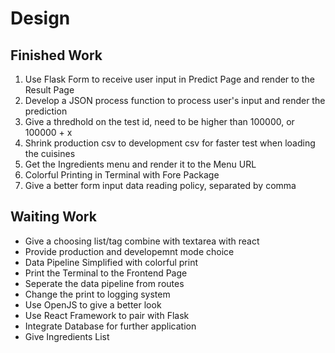 # Design


## Finished Work

1. Use Flask Form to receive user input in Predict Page and render to the Result Page
2. Develop a JSON process function to process user's input and render the prediction
3. Give a thredhold on the test id, need to be higher than 100000, or 100000 + x
4. Shrink production csv to development csv for faster test when loading the cuisines
5. Get the Ingredients menu and render it to the Menu URL
6. Colorful Printing in Terminal with Fore Package
7. Give a better form input data reading policy, separated by comma


## Waiting Work

- Give a choosing list/tag combine with textarea with react
- Provide production and developemnt mode choice
- Data Pipeline Simplified with colorful print
- Print the Terminal to the Frontend Page
- Seperate the data pipeline from routes
- Change the print to logging system
- Use OpenJS to give a better look
- Use React Framework to pair with Flask
- Integrate Database for further application
- Give Ingredients List


